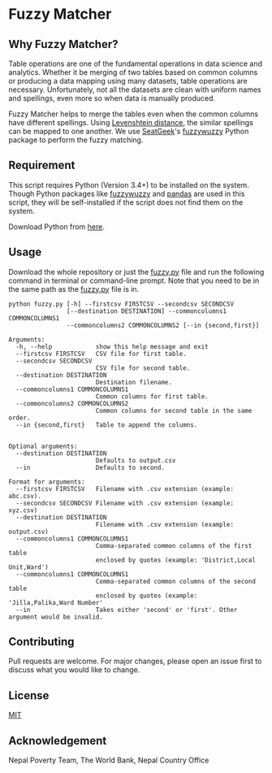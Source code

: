 # Fuzzy Matcher

## Why Fuzzy Matcher?

Table operations are one of the fundamental operations in data science and analytics. Whether it be merging of two tables based on common columns or producing a data mapping using many datasets, table operations are necessary. Unfortunately, not all the datasets are clean with uniform names and spellings, even more so when data is manually produced. 

Fuzzy Matcher helps to merge the tables even when the common columns have different spellings. Using [Levenshtein distance](https://en.wikipedia.org/wiki/Levenshtein_distance), the similar spellings can be mapped to one another. We use [SeatGeek](https://github.com/seatgeek)'s [fuzzywuzzy](https://github.com/seatgeek/fuzzywuzzy) Python package to perform the fuzzy matching.

## Requirement

This script requires Python (Version 3.4+) to be installed on the system. Though Python packages like [fuzzywuzzy](https://github.com/seatgeek/fuzzywuzzy) and [pandas](https://pandas.pydata.org/) are used in this script, they will be self-installed if the script does not find them on the system.

Download Python from [here](https://www.python.org/downloads/).

## Usage
Download the whole repository or just the [fuzzy.py](fuzzy.py) file and run the following command in terminal or command-line prompt. Note that you need to be in the same path as the [fuzzy.py](fuzzy.py) file is in.


```
python fuzzy.py [-h] --firstcsv FIRSTCSV --secondcsv SECONDCSV
                [--destination DESTINATION] --commoncolumns1 COMMONCOLUMNS1
                --commoncolumns2 COMMONCOLUMNS2 [--in {second,first}]

Arguments:
  -h, --help            show this help message and exit
  --firstcsv FIRSTCSV   CSV file for first table.
  --secondcsv SECONDCSV
                        CSV file for second table.
  --destination DESTINATION
                        Destination filename.
  --commoncolumns1 COMMONCOLUMNS1
                        Common columns for first table.
  --commoncolumns2 COMMONCOLUMNS2
                        Common columns for second table in the same order.
  --in {second,first}   Table to append the columns.


Optional arguments:
  --destination DESTINATION
                        Defaults to output.csv
  --in                  Defaults to second.

Format for arguments:
  --firstcsv FIRSTCSV   Filename with .csv extension (example: abc.csv).
  --secondcsv SECONDCSV Filename with .csv extension (example: xyz.csv)
  --destination DESTINATION
                        Filename with .csv extension (example: output.csv)
  --commoncolumns1 COMMONCOLUMNS1
                        Comma-separated common columns of the first table
                        enclosed by quotes (example: 'District,Local Unit,Ward')
  --commoncolumns1 COMMONCOLUMNS1
                        Comma-separated common columns of the second table
                        enclosed by quotes (example: 'Jilla,Palika,Ward Number'
  --in                  Takes either 'second' or 'first'. Other argument would be invalid. 

```

## Contributing
Pull requests are welcome. For major changes, please open an issue first to discuss what you would like to change.


## License
[MIT](https://choosealicense.com/licenses/mit/)

## Acknowledgement
Nepal Poverty Team, The World Bank, Nepal Country Office 
